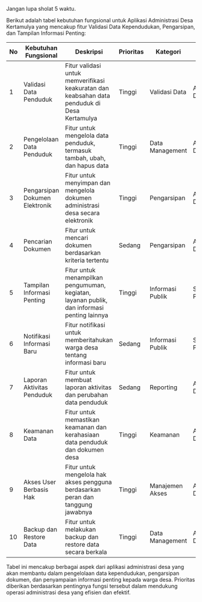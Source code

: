 Jangan lupa sholat 5 waktu.

Berikut adalah tabel kebutuhan fungsional untuk Aplikasi Administrasi Desa Kertamulya yang mencakup fitur Validasi Data Kependudukan, Pengarsipan, dan Tampilan Informasi Penting:

| No | Kebutuhan Fungsional           | Deskripsi                                                                                    | Prioritas | Kategori         | Pelaku         | Status       |
| -- | ------------------------------ | -------------------------------------------------------------------------------------------- | --------- | ---------------- | -------------- | ------------ |
| 1  | Validasi Data Penduduk         | Fitur validasi untuk memverifikasi keakuratan dan keabsahan data penduduk di Desa Kertamulya | Tinggi    | Validasi Data    | Admin Desa     | Direncanakan |
| 2  | Pengelolaan Data Penduduk      | Fitur untuk mengelola data penduduk, termasuk tambah, ubah, dan hapus data                   | Tinggi    | Data Management  | Admin Desa     | Direncanakan |
| 3  | Pengarsipan Dokumen Elektronik | Fitur untuk menyimpan dan mengelola dokumen administrasi desa secara elektronik              | Tinggi    | Pengarsipan      | Admin Desa     | Direncanakan |
| 4  | Pencarian Dokumen              | Fitur untuk mencari dokumen berdasarkan kriteria tertentu                                    | Sedang    | Pengarsipan      | Admin Desa     | Direncanakan |
| 5  | Tampilan Informasi Penting     | Fitur untuk menampilkan pengumuman, kegiatan, layanan publik, dan informasi penting lainnya  | Tinggi    | Informasi Publik | Semua Pengguna | Direncanakan |
| 6  | Notifikasi Informasi Baru      | Fitur notifikasi untuk memberitahukan warga desa tentang informasi baru                      | Sedang    | Informasi Publik | Semua Pengguna | Direncanakan |
| 7  | Laporan Aktivitas Penduduk     | Fitur untuk membuat laporan aktivitas dan perubahan data penduduk                            | Sedang    | Reporting        | Admin Desa     | Direncanakan |
| 8  | Keamanan Data                  | Fitur untuk memastikan keamanan dan kerahasiaan data penduduk dan dokumen desa               | Tinggi    | Keamanan         | Admin Desa     | Direncanakan |
| 9  | Akses User Berbasis Hak        | Fitur untuk mengelola hak akses pengguna berdasarkan peran dan tanggung jawabnya             | Tinggi    | Manajemen Akses  | Admin Desa     | Direncanakan |
| 10 | Backup dan Restore Data        | Fitur untuk melakukan backup dan restore data secara berkala                                 | Tinggi    | Data Management  | Admin Desa     | Direncanakan |

Tabel ini mencakup berbagai aspek dari aplikasi administrasi desa yang akan membantu dalam pengelolaan data kependudukan, pengarsipan dokumen, dan penyampaian informasi penting kepada warga desa. Prioritas diberikan berdasarkan pentingnya fungsi tersebut dalam mendukung operasi administrasi desa yang efisien dan efektif.
